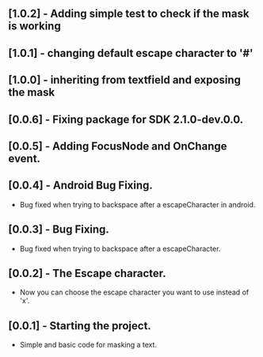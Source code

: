 ## [1.0.2] - Adding simple test to check if the mask is working

## [1.0.1] - changing default escape character to '#' 

## [1.0.0] - inheriting from textfield and exposing the mask

## [0.0.6] - Fixing package for SDK 2.1.0-dev.0.0.

## [0.0.5] - Adding FocusNode and OnChange event.


## [0.0.4] - Android Bug Fixing.

* Bug fixed when trying to backspace after a escapeCharacter in android.

## [0.0.3] - Bug Fixing.

* Bug fixed when trying to backspace after a escapeCharacter.

## [0.0.2] - The Escape character.

* Now you can choose the escape character you want to use instead of 'x'.

## [0.0.1] - Starting the project.

* Simple and basic code for masking a text.
